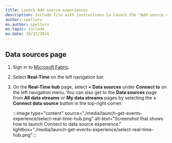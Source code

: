 ```yaml
---
title: Launch Add source experiences
description: Include file with instructions to launch the "Add source experience" in Fabric Real-Time hub.
author: spelluru
ms.author: spelluru
ms.topic: include
ms.date: 10/21/2024
---
```


## Data sources page

1. Sign in to [Microsoft Fabric](https://fabric.microsoft.com/).
1. Select **Real-Time** on the left navigation bar.
1. On the **Real-Time hub** page, select **+ Data sources** under **Connect to** on the left navigation menu. You can also get to the **Data sources** page from **All data streams** or **My data streams** pages by selecting the **+ Connect data source** button in the top-right corner.    
    
    :::image type="content" source="./media/launch-get-events-experience/select-real-time-hub.png" alt-text="Screenshot that shows how to launch Connect to data source experience." lightbox="./media/launch-get-events-experience/select-real-time-hub.png":::

